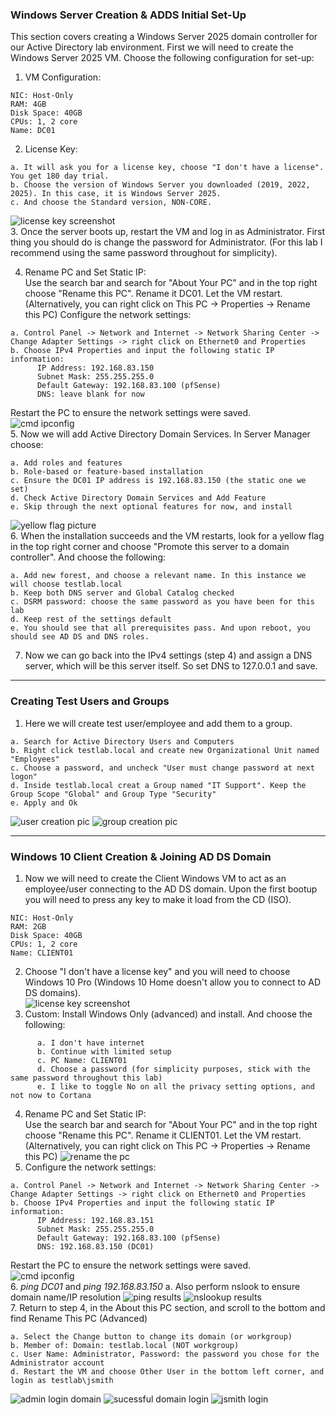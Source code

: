 ### Windows Server Creation & ADDS Initial Set-Up
This section covers creating a Windows Server 2025 domain controller for our Active Directory lab environment.
First we will need to create the Windows Server 2025 VM. Choose the following configuration for set-up:
1. VM Configuration:
```
NIC: Host-Only
RAM: 4GB
Disk Space: 40GB
CPUs: 1, 2 core
Name: DC01
```
2. License Key:  
```
a. It will ask you for a license key, choose "I don't have a license". You get 180 day trial.  
b. Choose the version of Windows Server you downloaded (2019, 2022, 2025). In this case, it is Windows Server 2025.  
c. And choose the Standard version, NON-CORE.
```
![license key screenshot](https://github.com/nickbruggen90/LabsVol8021Q/blob/main/Project%201.1%3A%20Active%20Directory%20and%20Windows%2010%20Integration/Images/Screenshot%202025-06-10%20140539.png)  
3. Once the server boots up, restart the VM and log in as Administrator. First thing you should do is change the password for Administrator. (For this lab I recommend using the same password throughout for simplicity).  


4. Rename PC and Set Static IP:  
Use the search bar and search for "About Your PC" and in the top right choose "Rename this PC". Rename it DC01. Let the VM restart.
(Alternatively, you can right click on This PC -> Properties -> Rename this PC)
Configure the network settings:  
```
a. Control Panel -> Network and Internet -> Network Sharing Center -> Change Adapter Settings -> right click on Ethernet0 and Properties  
b. Choose IPv4 Properties and input the following static IP information:
      IP Address: 192.168.83.150
      Subnet Mask: 255.255.255.0
      Default Gateway: 192.168.83.100 (pfSense)
      DNS: leave blank for now
```
Restart the PC to ensure the network settings were saved.  
![cmd ipconfig](https://github.com/nickbruggen90/LabsVol8021Q/blob/main/Project%201.1%3A%20Active%20Directory%20and%20Windows%2010%20Integration/Images/Screenshot%202025-06-10%20144719.png)  
5. Now we will add Active Directory Domain Services. In Server Manager choose:
```
a. Add roles and features
b. Role-based or feature-based installation
c. Ensure the DC01 IP address is 192.168.83.150 (the static one we set)
d. Check Active Directory Domain Services and Add Feature
e. Skip through the next optional features for now, and install
```
![yellow flag picture](https://github.com/nickbruggen90/LabsVol8021Q/blob/main/Project%201.1%3A%20Active%20Directory%20and%20Windows%2010%20Integration/Images/Screenshot%202025-06-10%20151452.png)  
6. When the installation succeeds and the VM restarts, look for a yellow flag in the top right corner and choose "Promote this server to a domain controller". And choose the following:
```
a. Add new forest, and choose a relevant name. In this instance we will choose testlab.local
b. Keep both DNS server and Global Catalog checked
c. DSRM password: choose the same password as you have been for this lab
d. Keep rest of the settings default
e. You should see that all prerequisites pass. And upon reboot, you should see AD DS and DNS roles.
```
7. Now we can go back into the IPv4 settings (step 4) and assign a DNS server, which will be this server itself. So set DNS to 127.0.0.1 and save.

---

### Creating Test Users and Groups
1. Here we will create  test user/employee and add them to a group.
```
a. Search for Active Directory Users and Computers
b. Right click testlab.local and create new Organizational Unit named "Employees"
c. Choose a password, and uncheck "User must change password at next logon"
d. Inside testlab.local creat a Group named "IT Support". Keep the Group Scope "Global" and Group Type "Security"
e. Apply and Ok
```
![user creation pic](https://github.com/nickbruggen90/LabsVol8021Q/blob/main/Project%201.1%3A%20Active%20Directory%20and%20Windows%2010%20Integration/Images/Screenshot%202025-06-10%20161150.png)
![group creation pic](https://github.com/nickbruggen90/LabsVol8021Q/blob/main/Project%201.1%3A%20Active%20Directory%20and%20Windows%2010%20Integration/Images/Screenshot%202025-06-10%20161543.png)

---

### Windows 10 Client Creation & Joining AD DS Domain
1. Now we will need to create the Client Windows VM to act as an employee/user connecting to the AD DS domain.
Upon the first bootup you will need to press any key to make it load from the CD (ISO).
```
NIC: Host-Only
RAM: 2GB
Disk Space: 40GB
CPUs: 1, 2 core
Name: CLIENT01
```
2. Choose "I don't have a license key" and you will need to choose Windows 10 Pro (Windows 10 Home doesn't allow you to connect to AD DS domains).  
![license key screenshot](https://github.com/nickbruggen90/LabsVol8021Q/blob/main/Project%201.1%3A%20Active%20Directory%20and%20Windows%2010%20Integration/Images/Screenshot%202025-06-10%20183710.png)
3. Custom: Install Windows Only (advanced) and install. And choose the following:
```
      a. I don't have internet  
      b. Continue with limited setup  
      c. PC Name: CLIENT01  
      d. Choose a password (for simplicity purposes, stick with the same password throughout this lab)  
      e. I like to toggle No on all the privacy setting options, and not now to Cortana
```
4. Rename PC and Set Static IP:  
Use the search bar and search for "About Your PC" and in the top right choose "Rename this PC". Rename it CLIENT01. Let the VM restart.
(Alternatively, you can right click on This PC -> Properties -> Rename this PC)
![rename the pc](https://github.com/nickbruggen90/LabsVol8021Q/blob/main/Project%201.1%3A%20Active%20Directory%20and%20Windows%2010%20Integration/Images/Screenshot%202025-06-10%20192952.png)
5. Configure the network settings:  
```
a. Control Panel -> Network and Internet -> Network Sharing Center -> Change Adapter Settings -> right click on Ethernet0 and Properties  
b. Choose IPv4 Properties and input the following static IP information:
      IP Address: 192.168.83.151
      Subnet Mask: 255.255.255.0
      Default Gateway: 192.168.83.100 (pfSense)
      DNS: 192.168.83.150 (DC01)
```
Restart the PC to ensure the network settings were saved.  
![cmd ipconfig](https://github.com/nickbruggen90/LabsVol8021Q/blob/main/Project%201.1%3A%20Active%20Directory%20and%20Windows%2010%20Integration/Images/Screenshot%202025-06-10%20190509.png)  
6. *ping DC01* and *ping 192.168.83.150*
      a. Also perform nslook to ensure domain name/IP resolution
![ping results](https://github.com/nickbruggen90/LabsVol8021Q/blob/main/Project%201.1%3A%20Active%20Directory%20and%20Windows%2010%20Integration/Images/Screenshot%202025-06-10%20190638.png)
![nslookup results](https://github.com/nickbruggen90/LabsVol8021Q/blob/main/Project%201.1%3A%20Active%20Directory%20and%20Windows%2010%20Integration/Images/Screenshot%202025-06-10%20190708.png)  
7. Return to step 4, in the About this PC section, and scroll to the bottom and find Rename This PC (Advanced)
```
a. Select the Change button to change its domain (or workgroup)
b. Member of: Domain: testlab.local (NOT workgroup)
c. User Name: Administrator, Password: the password you chose for the Administrator account
d. Restart the VM and choose Other User in the bottom left corner, and login as testlab\jsmith
```
![admin login domain](https://github.com/nickbruggen90/LabsVol8021Q/blob/main/Project%201.1%3A%20Active%20Directory%20and%20Windows%2010%20Integration/Images/Screenshot%202025-06-10%20191406.png)
![sucessful domain login](https://github.com/nickbruggen90/LabsVol8021Q/blob/main/Project%201.1%3A%20Active%20Directory%20and%20Windows%2010%20Integration/Images/Screenshot%202025-06-10%20191546.png)
![jsmith login](https://github.com/nickbruggen90/LabsVol8021Q/blob/main/Project%201.1%3A%20Active%20Directory%20and%20Windows%2010%20Integration/Images/Screenshot%202025-06-10%20191709.png)
